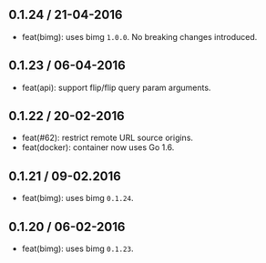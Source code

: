 ## 0.1.24 / 21-04-2016

- feat(bimg): uses bimg `1.0.0`. No breaking changes introduced.

## 0.1.23 / 06-04-2016

- feat(api): support flip/flip query param arguments.

## 0.1.22 / 20-02-2016

- feat(#62): restrict remote URL source origins.
- feat(docker): container now uses Go 1.6.

## 0.1.21 / 09-02.2016

- feat(bimg): uses bimg `0.1.24`.

## 0.1.20 / 06-02-2016

- feat(bimg): uses bimg `0.1.23`.
